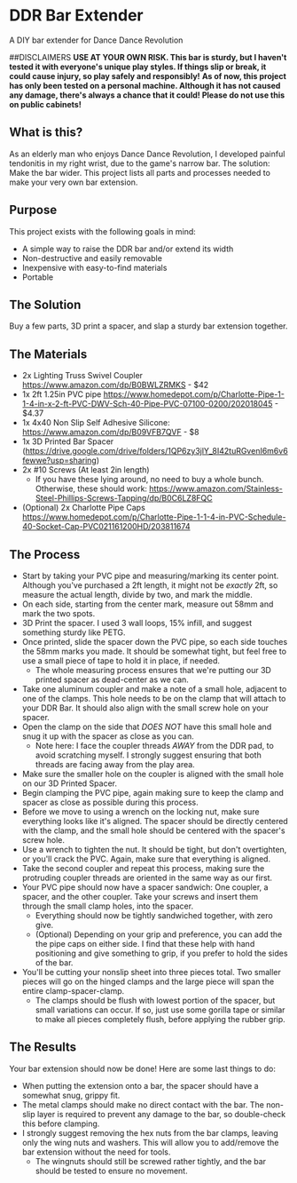 # DDR Bar Extender
A DIY bar extender for Dance Dance Revolution

##DISCLAIMERS
**USE AT YOUR OWN RISK. This bar is sturdy, but I haven't tested it with everyone's unique play styles. If things slip or break, it could cause injury, so play safely and responsibly!**
**As of now, this project has only been tested on a personal machine. Although it has not caused any damage, there's always a chance that it could! Please do not use this on public cabinets!**

## What is this?
As an elderly man who enjoys Dance Dance Revolution, I developed painful tendonitis in my right wrist, due to the game's narrow bar. The solution: Make the bar wider. This project lists all parts and processes needed to make your very own bar extension.

## Purpose
This project exists with the following goals in mind:
- A simple way to raise the DDR bar and/or extend its width
- Non-destructive and easily removable
- Inexpensive with easy-to-find materials
- Portable

## The Solution
Buy a few parts, 3D print a spacer, and slap a sturdy bar extension together.

## The Materials
- 2x Lighting Truss Swivel Coupler https://www.amazon.com/dp/B0BWLZRMKS - $42
- 1x 2ft 1.25in PVC pipe https://www.homedepot.com/p/Charlotte-Pipe-1-1-4-in-x-2-ft-PVC-DWV-Sch-40-Pipe-PVC-07100-0200/202018045 - $4.37
- 1x 4x40 Non Slip Self Adhesive Silicone: https://www.amazon.com/dp/B09VFB7QVF - $8
- 1x 3D Printed Bar Spacer (https://drive.google.com/drive/folders/1QP6zy3jlY_8I42tuRGvenI6m6v6fewwe?usp=sharing)
- 2x #10 Screws (At least 2in length)
  - If you have these lying around, no need to buy a whole bunch. Otherwise, these should work: https://www.amazon.com/Stainless-Steel-Phillips-Screws-Tapping/dp/B0C6LZ8FQC
- (Optional) 2x Charlotte Pipe Caps https://www.homedepot.com/p/Charlotte-Pipe-1-1-4-in-PVC-Schedule-40-Socket-Cap-PVC021161200HD/203811674

## The Process
- Start by taking your PVC pipe and measuring/marking its center point. Although you've purchased a 2ft length, it might not be *exactly* 2ft, so measure the actual length, divide by two, and mark the middle.
- On each side, starting from the center mark, measure out 58mm and mark the two spots.
- 3D Print the spacer. I used 3 wall loops, 15% infill, and suggest something sturdy like PETG.
- Once printed, slide the spacer down the PVC pipe, so each side touches the 58mm marks you made. It should be somewhat tight, but feel free to use a small piece of tape to hold it in place, if needed.
  - The whole measuring process ensures that we're putting our 3D printed spacer as dead-center as we can.
- Take one aluminum coupler and make a note of a small hole, adjacent to one of the clamps. This hole needs to be on the clamp that will attach to your DDR Bar. It should also align with the small screw hole on your spacer.
- Open the clamp on the side that *DOES NOT* have this small hole and snug it up with the spacer as close as you can.
  - Note here: I face the coupler threads *AWAY* from the DDR pad, to avoid scratching myself. I strongly suggest ensuring that both threads are facing away from the play area.
- Make sure the smaller hole on the coupler is aligned with the small hole on our 3D Printed Spacer. 
- Begin clamping the PVC pipe, again making sure to keep the clamp and spacer as close as possible during this process.
- Before we move to using a wrench on the locking nut, make sure everything looks like it's aligned. The spacer should be directly centered with the clamp, and the small hole should be centered with the spacer's screw hole.
- Use a wrench to tighten the nut. It should be tight, but don't overtighten, or you'll crack the PVC. Again, make sure that everything is aligned.
- Take the second coupler and repeat this process, making sure the protruding coupler threads are oriented in the same way as our first.
- Your PVC pipe should now have a spacer sandwich: One coupler, a spacer, and the other coupler. Take your screws and insert them through the small clamp holes, into the spacer.
  - Everything should now be tightly sandwiched together, with zero give.
  - (Optional) Depending on your grip and preference, you can add the the pipe caps on either side. I find that these help with hand positioning and give something to grip, if you prefer to hold the sides of the bar.
- You'll be cutting your nonslip sheet into three pieces total. Two smaller pieces will go on the hinged clamps and the large piece will span the entire clamp-spacer-clamp.
  - The clamps should be flush with lowest portion of the spacer, but small variations can occur. If so, just use some gorilla tape or similar to make all pieces completely flush, before applying the rubber grip.

## The Results
Your bar extension should now be done! Here are some last things to do:
- When putting the extension onto a bar, the spacer should have a somewhat snug, grippy fit.
- The metal clamps should make no direct contact with the bar. The non-slip layer is required to prevent any damage to the bar, so double-check this before clamping.
- I strongly suggest removing the hex nuts from the bar clamps, leaving only the wing nuts and washers. This will allow you to add/remove the bar extension without the need for tools.
  - The wingnuts should still be screwed rather tightly, and the bar should be tested to ensure no movement.

